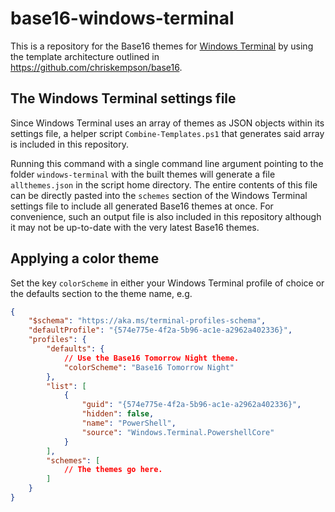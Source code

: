 # base16-windows-terminal
This is a repository for the Base16 themes for [Windows Terminal](https://github.com/microsoft/terminal) by using the template architecture outlined in https://github.com/chriskempson/base16.

## The Windows Terminal settings file

Since Windows Terminal uses an array of themes as JSON objects within its settings file, a helper script `Combine-Templates.ps1` that generates said array is included in this repository.

Running this command with a single command line argument pointing to the folder `windows-terminal` with the built themes will generate a file `allthemes.json` in the script home directory. The entire contents of this file can be directly pasted into the `schemes` section of the Windows Terminal settings file to include all generated Base16 themes at once. For convenience, such an output file is also included in this repository although it may not be up-to-date with the very latest Base16 themes.

## Applying a color theme

Set the key `colorScheme` in either your Windows Terminal profile of choice or the defaults section to the theme name, e.g.

```json
{
    "$schema": "https://aka.ms/terminal-profiles-schema",
    "defaultProfile": "{574e775e-4f2a-5b96-ac1e-a2962a402336}",
    "profiles": {
        "defaults": {
            // Use the Base16 Tomorrow Night theme.
            "colorScheme": "Base16 Tomorrow Night"
        },
        "list": [
            {
                "guid": "{574e775e-4f2a-5b96-ac1e-a2962a402336}",
                "hidden": false,
                "name": "PowerShell",
                "source": "Windows.Terminal.PowershellCore"
            }
        ],
        "schemes": [
            // The themes go here.
        ]
    }
}
```